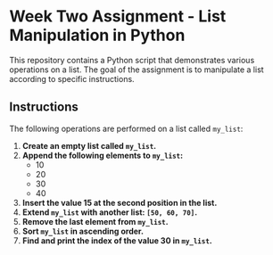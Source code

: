 # Week Two Assignment - List Manipulation in Python

This repository contains a Python script that demonstrates various operations on a list. The goal of the assignment is to manipulate a list according to specific instructions.

## Instructions

The following operations are performed on a list called `my_list`:

1. **Create an empty list called `my_list`.**
2. **Append the following elements to `my_list`:**
   - 10
   - 20
   - 30
   - 40
3. **Insert the value 15 at the second position in the list.**
4. **Extend `my_list` with another list: `[50, 60, 70]`.**
5. **Remove the last element from `my_list`.**
6. **Sort `my_list` in ascending order.**
7. **Find and print the index of the value 30 in `my_list`.**


